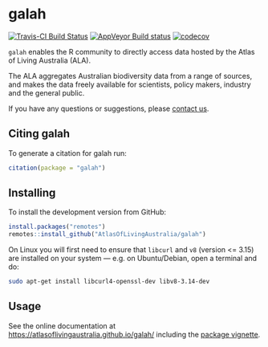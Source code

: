
<!-- README.md is generated from README.Rmd. Please edit that file -->

# galah

[![Travis-CI Build
Status](https://travis-ci.com/AtlasOfLivingAustralia/galah.svg?branch=master)](https://travis-ci.com/AtlasOfLivingAustralia/galah)
[![AppVeyor Build
status](https://ci.appveyor.com/api/projects/status/g9pudc4l7053w4vn/branch/master?svg=true)](https://ci.appveyor.com/project/PeggyNewman/ala4r/branch/master)
[![codecov](https://codecov.io/gh/AtlasOfLivingAustralia/galah/branch/master/graph/badge.svg)](https://codecov.io/gh/AtlasOfLivingAustralia/galah)

<code>galah</code> enables the R community to directly access data
hosted by the Atlas of Living Australia (ALA).

The ALA aggregates Australian biodiversity data from a range of sources,
and makes the data freely available for scientists, policy makers,
industry and the general public.

If you have any questions or suggestions, please [contact
us](mailto:support@ala.org.au).

## Citing galah

To generate a citation for galah run:

``` r
citation(package = "galah")
```

## Installing

To install the development version from GitHub:

``` r
install.packages("remotes")
remotes::install_github("AtlasOfLivingAustralia/galah")
```

On Linux you will first need to ensure that `libcurl` and `v8` (version
&lt;= 3.15) are installed on your system — e.g. on Ubuntu/Debian, open a
terminal and do:

``` sh
sudo apt-get install libcurl4-openssl-dev libv8-3.14-dev
```

## Usage

See the online documentation at
<https://atlasoflivingaustralia.github.io/galah/> including the [package
vignette](https://atlasoflivingaustralia.github.io/galah/articles/galah.html).
